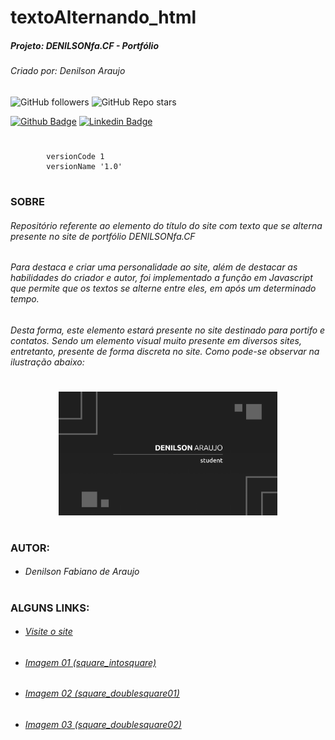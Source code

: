 
# textoAlternando_html
##### Projeto: DENILSONfa.CF - Portfólio
###### Criado por: Denilson Araujo

![GitHub followers](https://img.shields.io/github/followers/denilsonfa?style=for-the-badge) ![GitHub Repo stars](https://img.shields.io/github/stars/denilsonfa/LCPListadeComprasPersonalizadas?style=for-the-badge) 

[![Github Badge](https://img.shields.io/badge/-Github-000?style=flat-square&logo=Github&logoColor=white)](https://github.com/denilsonfa) [![Linkedin Badge](https://img.shields.io/badge/-LinkedIn-blue?style=flat-square&logo=Linkedin&logoColor=white)](https://www.linkedin.com/in/denilson-araujo-85a29019a/)
#
```
        versionCode 1
        versionName '1.0'
```
#
### SOBRE
###### Repositório referente ao elemento do título do site com texto que se alterna presente no site de portfólio *DENILSONfa.CF*
###### Para destaca e criar uma personalidade ao site, além de destacar as habilidades do criador e autor, foi implementado a função em Javascript que permite que os textos se alterne entre eles, em após um determinado tempo.
###### Desta forma, este elemento estará presente no site destinado para portifo e contatos. Sendo um elemento visual muito presente em diversos sites, entretanto, presente de forma discreta no site. Como pode-se observar na ilustração abaixo:
#

<p align="center">
  <img src="https://github.com/denilsonfa/textoAlternando_html/raw/main/textoAlternando.gif" width="350" title="hover text">
</p>

#
### AUTOR:
 - ######  Denilson Fabiano de Araujo
#
### ALGUNS LINKS:
- ###### [Visite o site](https://denilsonfa.cf)
- ###### [Imagem 01 (square_intosquare)](http://denilsonfa.cf/images/square_intosquare.svg)
- ###### [Imagem 02 (square_doublesquare01)](http://denilsonfa.cf/images/square_doublesquare01.svg)
- ###### [Imagem 03 (square_doublesquare02)](http://denilsonfa.cf/images/square_doublesquare02.svg)
